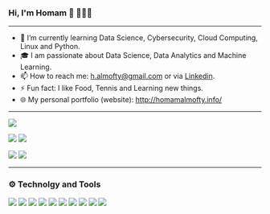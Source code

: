 
###  Hi, I'm Homam 👋 👨🏻‍💻
____
- 🌱 I’m currently learning Data Science, Cybersecurity, Cloud Computing, Linux and Python.
- 🎓 I am passionate about Data Science, Data Analytics and Machine Learning.
- 📫 How to reach me: h.almofty@gmail.com or via <a href="https://www.linkedin.com/in/homam-almofty/"> Linkedin</a>.
- ⚡ Fun fact: I like Food, Tennis and Learning new things.
- 🌐 My personal portfolio (website): http://homamalmofty.info/

---

![](https://github-profile-summary-cards.vercel.app/api/cards/profile-details?username=HomamAl&theme=solarized)

![](https://github-profile-summary-cards.vercel.app/api/cards/repos-per-language?username=HomamAl&theme=solarized) ![](https://github-profile-summary-cards.vercel.app/api/cards/most-commit-language?username=HomamAl&theme=solarized)

![](https://github-profile-summary-cards.vercel.app/api/cards/stats?username=HomamAl&theme=solarized) ![](https://github-profile-summary-cards.vercel.app/api/cards/productive-time?username=HomamAl&theme=solarized)


---
### ⚙️ Technolgy and Tools 

![](https://img.shields.io/badge/<OS>-<Linux>-informational?style=flat&logo=<LOGO_NAME>&logoColor=blue&color=blue)
![](https://img.shields.io/badge/<Shell>-<Bash>-informational?style=flat&logo=<LOGO_NAME>&logoColor=blue&color=blue)
![](https://img.shields.io/badge/<IDE>-<VsCode>-informational?style=flat&logo=<LOGO_NAME>&logoCColor=blue&color=blue)
![](https://img.shields.io/badge/<Code>-<Python>-informational?style=flat&logo=<LOGO_NAME>&logoCColor=blue&color=blue)
![](https://img.shields.io/badge/<Code>-<Java>-informational?style=flat&logo=<LOGO_NAME>&logoColor=blue&color=blue)
![](https://img.shields.io/badge/<Code>-<C++>-informational?style=flat&logo=<LOGO_NAME>&logoColor=blue&color=blue)
![](https://img.shields.io/badge/<Code>-<HTML>-informational?style=flat&logo=<LOGO_NAME>&logoColor=blue&color=blue)
![](https://img.shields.io/badge/<Code>-<CSS>-informational?style=flat&logo=<LOGO_NAME>&logoColor=blue&color=blue)
![](https://img.shields.io/badge/<Tools>-<Docker>-informational?style=flat&logo=<LOGO_NAME>&logoColor=blue&color=blue)
![](https://img.shields.io/badge/<Tools>-<Kubernetes>-informational?style=flat&logo=<LOGO_NAME>&logoColor=blue&color=blue)

